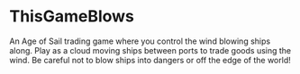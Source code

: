 # ThisGameBlows
An Age of Sail trading game where you control the wind blowing ships along. Play as a cloud moving ships between ports to trade goods using the wind. Be careful not to blow ships into dangers or off the edge of the world!
